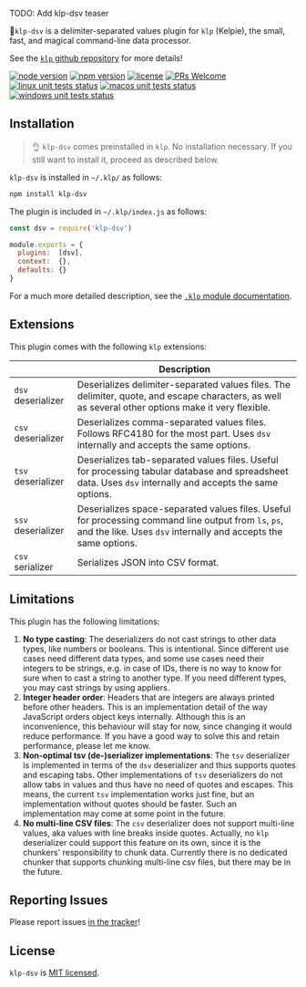 TODO: Add klp-dsv teaser

:horse:`klp-dsv` is a delimiter-separated values plugin for `klp` (Kelpie), the small, fast, and magical command-line data processor.

See the [`klp` github repository][klp] for more details!

[![node version][shield-node]][node]
[![npm version][shield-npm]][npm-package]
[![license][shield-license]][license]
[![PRs Welcome][shield-prs]][contribute]
[![linux unit tests status][shield-unit-tests-linux]][actions]
[![macos unit tests status][shield-unit-tests-macos]][actions]
[![windows unit tests status][shield-unit-tests-windows]][actions]

## Installation

> :ok_hand: `klp-dsv` comes preinstalled in `klp`.
> No installation necessary.
> If you still want to install it, proceed as described below.

`klp-dsv` is installed in `~/.klp/` as follows:

```bash
npm install klp-dsv
```

The plugin is included in `~/.klp/index.js` as follows:

```js
const dsv = require('klp-dsv')

module.exports = {
  plugins:  [dsv],
  context:  {},
  defaults: {}
}
```

For a much more detailed description, see the [`.klp` module documentation][klp-module].

## Extensions

This plugin comes with the following `klp` extensions:

|                    | Description                                                                                                                                                             |
|--------------------|-------------------------------------------------------------------------------------------------------------------------------------------------------------------------|
| `dsv` deserializer | Deserializes delimiter-separated values files. The delimiter, quote, and escape characters, as well as several other options make it very flexible.                     |
| `csv` deserializer | Deserializes comma-separated values files. Follows RFC4180 for the most part. Uses `dsv` internally and accepts the same options.                                       |
| `tsv` deserializer | Deserializes tab-separated values files. Useful for processing tabular database and spreadsheet data. Uses `dsv` internally and accepts the same options.               |
| `ssv` deserializer | Deserializes space-separated values files. Useful for processing command line output from `ls`, `ps`, and the like. Uses `dsv` internally and accepts the same options. |
| `csv` serializer   | Serializes JSON into CSV format.                                                                                                                                        |

## Limitations

This plugin has the following limitations:

1.  **No type casting**:
    The deserializers do not cast strings to other data types, like numbers or booleans.
    This is intentional.
    Since different use cases need different data types, and some use cases need their integers to be strings,
    e.g. in case of IDs, there is no way to know for sure when to cast a string to another type.
    If you need different types, you may cast strings by using appliers.
2.  **Integer header order**:
    Headers that are integers are always printed before other headers.
    This is an implementation detail of the way JavaScript orders object keys internally.
    Although this is an inconvenience, this behaviour will stay for now, since changing it would reduce performance.
    If you have a good way to solve this and retain performance, please let me know.
3.  **Non-optimal tsv (de-)serializer implementations**:
    The `tsv` deserializer is implemented in terms of the `dsv` deserializer and thus supports quotes and escaping tabs.
    Other implementations of `tsv` deserializers do not allow tabs in values and thus have no need of quotes and escapes.
    This means, the current `tsv` implementation works just fine, but an implementation without quotes should be faster.
    Such an implementation may come at some point in the future.
4.  **No multi-line CSV files**:
    The `csv` deserializer does not support multi-line values, aka values with line breaks inside quotes.
    Actually, no `klp` deserializer could support this feature on its own,
    since it is the chunkers' responsibility to chunk data.
    Currently there is no dedicated chunker that supports chunking multi-line csv files, but there may be in the future.

## Reporting Issues

Please report issues [in the tracker][issues]!

## License

`klp-dsv` is [MIT licensed][license].

[actions]: https://github.com/Yord/klp-dsv/actions
[contribute]: https://github.com/Yord/klp
[issues]: https://github.com/Yord/klp/issues
[klp]: https://github.com/Yord/klp
[klp-module]: https://github.com/Yord/klp#klp-module
[license]: https://github.com/Yord/klp-dsv/blob/master/LICENSE
[node]: https://nodejs.org/
[npm-package]: https://www.npmjs.com/package/klp-dsv
[shield-license]: https://img.shields.io/npm/l/klp-dsv?color=yellow&labelColor=313A42
[shield-node]: https://img.shields.io/node/v/klp-dsv?color=red&labelColor=313A42
[shield-npm]: https://img.shields.io/npm/v/klp-dsv.svg?color=orange&labelColor=313A42
[shield-prs]: https://img.shields.io/badge/PRs-welcome-green.svg?labelColor=313A42
[shield-unit-tests-linux]: https://github.com/Yord/klp-dsv/workflows/linux/badge.svg?branch=master
[shield-unit-tests-macos]: https://github.com/Yord/klp-dsv/workflows/macos/badge.svg?branch=master
[shield-unit-tests-windows]: https://github.com/Yord/klp-dsv/workflows/windows/badge.svg?branch=master